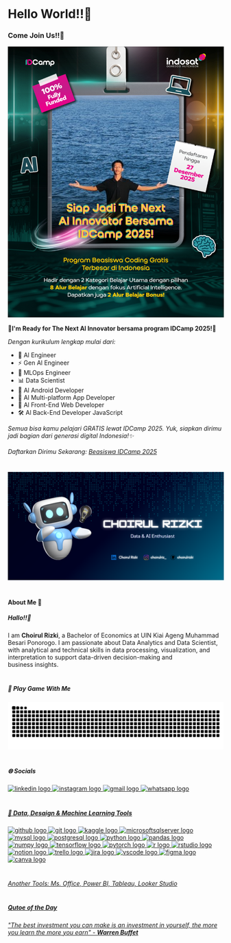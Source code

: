 # Hello World!!👋

### Come Join Us!!🤩
![alt text](idcamp25.jpg)

**🚀I'm Ready for The Next Al Innovator bersama program IDCamp 2025!🚀**

_Dengan kurikulum lengkap mulai dari:_
- 🤖 Al Engineer
- ⚡ Gen Al Engineer
- 🔧 MLOps Engineer
- 📊 Data Scientist
- 📱 Al Android Developer
- 📲 Al Multi-platform App Developer
- 🎨 Al Front-End Web Developer
- 🛠 Al Back-End Developer JavaScript

_Semua bisa kamu pelajari GRATIS lewat IDCamp 2025.
Yuk, siapkan dirimu jadi bagian dari generasi digital Indonesia!✨_

###### Daftarkan Dirimu Sekarang: [Beasiswa IDCamp 2025](https://idcamp.ioh.co.id/login?referrer_id=5054546)

#
![alt text](<img/cr banner github.png>)
#
#### About Me 👦 
##### Hallo!!👋
I am **Choirul Rizki**, a Bachelor of Economics at UIN Kiai Ageng Muhammad Besari Ponorogo. I am passionate about Data Analytics and Data Scientist, with analytical and technical skills in data processing, visualization, and interpretation to support data-driven decision-making and business insights.

#
##### 🪼 Play Game With Me 

<img src="https://raw.githubusercontent.com/choirulrizki/choirulrizki/output/snake.svg" alt="Snake animation" />

#
##### 🌐 Socials 

<div align="left">
  <a href="https://www.linkedin.com/in/choirulrizki/" target="_blank">
    <img src="https://raw.githubusercontent.com/maurodesouza/profile-readme-generator/master/src/assets/icons/social/linkedin/default.svg" width="52" height="40" alt="linkedin logo"  />
  <a href="https://www.instagram.com/choirulriz_?igsh=NzRzNDFibnl5d2d3" target="_blank"  />
    <img src="https://raw.githubusercontent.com/maurodesouza/profile-readme-generator/master/src/assets/icons/social/instagram/default.svg" width="52" height="40" alt="instagram logo"  />
  <a href="https://
www.choirulrizki022@gmail.com/" target="_blank">
    <img src="https://raw.githubusercontent.com/maurodesouza/profile-readme-generator/master/src/assets/icons/social/gmail/default.svg" width="52" height="40" alt="gmail logo"  />
  <a href="https://wa.me//62895630426259 " target="_blank">
    <img src="https://raw.githubusercontent.com/maurodesouza/profile-readme-generator/master/src/assets/icons/social/whatsapp/default.svg" width="52" height="40" alt="whatsapp logo"  />
</div>

# 
##### 🤖 Data, Desaign & Machine Learning Tools

 <div align="left">
  <img src="https://cdn.jsdelivr.net/gh/devicons/devicon/icons/github/github-original.svg" height="40" alt="github logo"  />
 
  <img src="https://cdn.jsdelivr.net/gh/devicons/devicon/icons/git/git-original.svg" height="40" alt="git logo"  />

  <img src="https://cdn.jsdelivr.net/gh/devicons/devicon/icons/kaggle/kaggle-original.svg" height="40" alt="kaggle logo"  />

  <img src="https://cdn.jsdelivr.net/gh/devicons/devicon/icons/microsoftsqlserver/microsoftsqlserver-plain.svg" height="40" alt="microsoftsqlserver logo"  />

  <img src="https://cdn.jsdelivr.net/gh/devicons/devicon/icons/mysql/mysql-original.svg" height="40" alt="mysql logo"  />

  <img src="https://cdn.jsdelivr.net/gh/devicons/devicon/icons/postgresql/postgresql-original.svg" height="40" alt="postgresql logo"  />

  <img src="https://cdn.jsdelivr.net/gh/devicons/devicon/icons/python/python-original.svg" height="40" alt="python logo"  />

  <img src="https://cdn.jsdelivr.net/gh/devicons/devicon/icons/pandas/pandas-original.svg" height="40" alt="pandas logo"  />

  <img src="https://cdn.jsdelivr.net/gh/devicons/devicon/icons/numpy/numpy-original.svg" height="40" alt="numpy logo"  />

  <img src="https://cdn.jsdelivr.net/gh/devicons/devicon/icons/tensorflow/tensorflow-original.svg" height="40" alt="tensorflow logo"  />

  <img src="https://cdn.jsdelivr.net/gh/devicons/devicon/icons/pytorch/pytorch-original.svg" height="40" alt="pytorch logo"  />

  <img src="https://cdn.jsdelivr.net/gh/devicons/devicon/icons/r/r-original.svg" height="40" alt="r logo"  />

  <img src="https://cdn.jsdelivr.net/gh/devicons/devicon/icons/rstudio/rstudio-original.svg" height="40" alt="rstudio logo"  />

  <img src="https://cdn.jsdelivr.net/gh/devicons/devicon/icons/notion/notion-original.svg" height="40" alt="notion logo"  />
  
  <img src="https://cdn.jsdelivr.net/gh/devicons/devicon/icons/trello/trello-plain.svg" height="40" alt="trello logo"  />
 
  <img src="https://cdn.jsdelivr.net/gh/devicons/devicon/icons/jira/jira-original.svg" height="40" alt="jira logo"  />

  <img src="https://cdn.jsdelivr.net/gh/devicons/devicon/icons/vscode/vscode-original.svg" height="40" alt="vscode logo"  />

  <img src="https://cdn.jsdelivr.net/gh/devicons/devicon/icons/figma/figma-original.svg" height="40" alt="figma logo"  />

  <img src="https://cdn.jsdelivr.net/gh/devicons/devicon/icons/canva/canva-original.svg" height="40" alt="canva logo"  />
</div>

# 
_Another Tools: Ms. Office, Power BI, Tableau, Looker Studio_
#
##### Qutoe of the Day
_"The best investment you can make is an investment in yourself, the more you learn the more you earn" - **Warren Buffet**_







